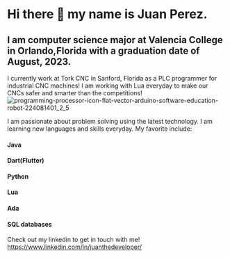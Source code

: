# Hi there 👋 my name is Juan Perez.
## I am computer science major at Valencia College in Orlando,Florida with a graduation date of August, 2023.

I currently work at Tork CNC in Sanford, Florida as a PLC programmer for industrial CNC machines! I am working with Lua everyday to make our CNCs safer and smarter than the competitions!
![programming-processor-icon-flat-vector-arduino-software-education-robot-224081401_2_5](https://user-images.githubusercontent.com/86272014/150699735-38a2f79d-7f81-4042-af41-3d832dc421b6.jpg)

I am passionate about problem solving using the latest technology. I am learning new languages and skills everyday. My favorite include: 
#### Java
#### Dart(Flutter) 
#### Python
#### Lua
#### Ada
#### SQL databases

Check out my linkedin to get in touch with me!
https://www.linkedin.com/in/juanthedeveloper/
